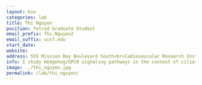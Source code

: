 ```yaml
---
layout: bio
categories: lab
title: Thi Nguyen
position: Tetrad Graduate Student
email_prefix: Thi.Nguyen2
email_suffix: ucsf.edu
start_date:
website:
address: 555 Mission Bay Boulevard South<br>Cadiovascular Research Institute, 384E<br>San Francisco, CA 94158</br>
info: I study Hedgehog/GPCR signaling pathways in the context of ciliary PKA.
image: ../thi_nguyen.jpg
permalink: /lab/thi_nguyen/
---
```

